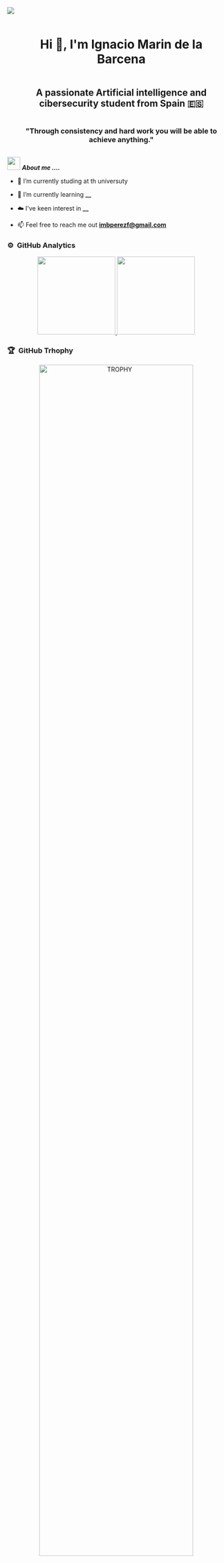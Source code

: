 <!--horizontal divider(gradiant)-->
<img src="https://user-images.githubusercontent.com/73097560/115834477-dbab4500-a447-11eb-908a-139a6edaec5c.gif">

<!--h1 without bottom border-->
<div id="user-content-toc">
  <ul align="center">
    <summary><h1 style="display: inline-block">Hi 👋, I'm Ignacio Marin de la Barcena</h1></summary>
    <h2 align="center">A passionate Artificial intelligence and cibersecurity student from Spain &#127466;&#127480</h2>
  </ul>
</div>

<!--h2 without bottom border-->
<div id="user-content-toc">
  <ul align="center">
    <summary><h3 style="display: inline-block">"Through consistency and hard work you will be able to achieve anything."</h3></summary>
  </ul>
</div>

<!--Intro start-->
<img src="https://media.giphy.com/media/iY8CRBdQXODJSCERIr/giphy.gif" width="30px">&nbsp;***About me ....***
- 🔭 I’m currently studing at th universuty

- 🌱 I’m currently learning **__**
- ☁️ I've keen interest in **__**

- 📫 Feel free to reach me out **imbperezf@gmail.com**

<!--Github analytics (start)-->
### ⚙️ &nbsp;GitHub Analytics

<p align="center">
<a href="https://github.com/AVS1508">
  <img height="180em" src="https://github-readme-stats-eight-theta.vercel.app/api?username=IgnacioMarinBarcena&show_icons=true&theme=dark&include_all_commits=true&count_private=true"/>
  <img height="180em" src="https://github-readme-stats-eight-theta.vercel.app/api/top-langs/?username=IgnacioMarinBarcena&layout=compact&langs_count=8&theme=dark"/>
</a>
</p>

<!--- trophy (start) -->
### 🏆 &nbsp;GitHub Trhophy

<div align=center>
  <a href="https://github.com/ryo-ma/github-profile-trophy" title="Go to Source">
      <img align="center" width=84% src="https://github-profile-trophy.vercel.app/?username=IgnacioMarinBarcena&theme=radical&row=1&column=7&margin-h=15&margin-w=5&no-bg=true" alt="TROPHY" />
    </a>
</div>

<!--Skills (start)-->
### 🛠 &nbsp;Skills
<p align="center">
  <a href="https://skillicons.dev">
    <img src="https://th.bing.com/th/id/OIP.BWugDHBz7qW9EOPZfSk7fgHaFx?pid=ImgDet&rs=1" alt="jupyter notebook" height="50"/>
    <img src="https://th.bing.com/th/id/R.98865e06d77faca32b3e118df119049e?rik=AU0%2bE0ROLAbnog&riu=http%3a%2f%2flogonoid.com%2fimages%2fintellij-idea-logo.png&ehk=CapqYnZAeX0cbsUWxFNWr913YwdQDC7OFt%2ftIAEb%2fBU%3d&risl=&pid=ImgRaw&r=0" alt="jetbrains" height="50"/>
    <img src="https://skillicons.dev/icons?i=py,cpp,mysql,mongodb,css,html,js,vscode,discord,powershell,ubuntu,jetbrains&perline=14"/>
        
  </a>
</p>

<!-- Connect with me -->
<!--h2 without bottom border-->
<div id="user-content-toc">
  <ul>
    <summary><h2 style="display: inline-block">🤝Connect With Me</h2></summary>
  </ul>
</div>

<!--icons and links-->
<p align="center">
<a href="https://www.linkedin.com/in/ignacio-marín-de-la-bárcena-pérez/" target="blank"><img align="center" src="https://user-images.githubusercontent.com/88904952/234979284-68c11d7f-1acc-4f0c-ac78-044e1037d7b0.png" alt="linkedin" height="50" width="50" /></a>
<a href="https://github.com/IgnacioMarinBarcena/CV_INGLES/CV_Ignacio_Marin_Perez_ingles.pdf" target="_blank"><img align="center" src="https://th.bing.com/th/id/R.81d891919ad9d2d8321c508f8f6ca007?rik=vZh%2bhnOlD7gTnw&pid=ImgRaw&r=0" alt="cv" height="50" width="50"></a>
<a href="mailto:imbperezf@gmail.com" target="blank"><img align="center" src="https://seeklogo.com/images/G/gmail-new-2020-logo-32DBE11BB4-seeklogo.com.png" alt="imbper" height="30"/></a>
</p>

<!--horizontal divider(gradiant)-->
<img src="https://user-images.githubusercontent.com/73097560/115834477-dbab4500-a447-11eb-908a-139a6edaec5c.gif">

----------------------------------------------------------------------
Credits: [Ignacio Marín de la Bárcena](https://github.com/IgnacioMarinBarcena)

Last Edited on: 29/08/2023
